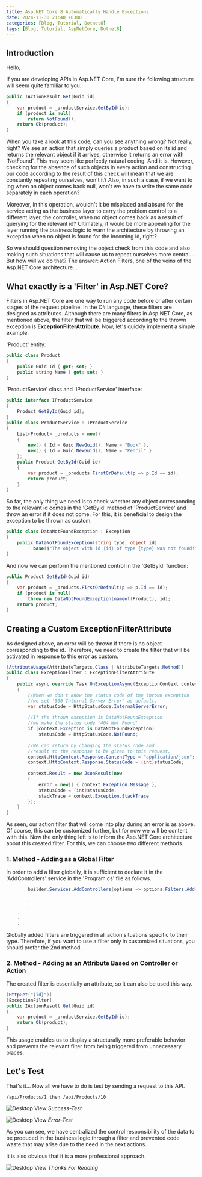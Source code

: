 ```yaml
---
title: Asp.NET Core 8 Automatically Handle Exceptions
date: 2024-11-30 21:40 +0300
categories: [Blog, Tutorial, Dotnet8]
tags: [Blog, Tutorial, AspNetCore, Dotnet8]
---
```


## Introduction
Hello,

If you are developing APIs in Asp.NET Core, I'm sure the following structure will seem quite familiar to you:

```csharp
public IActionResult Get(Guid id)
{
    var product = _productService.GetById(id);
    if (product is null)
        return NotFound();
    return Ok(product);
}
```

When you take a look at this code, can you see anything wrong? Not really, right? We see an action that simply queries a product based on its id and returns the relevant object if it arrives, otherwise it returns an error with 'NotFound'. This may seem like perfectly natural coding. And it is. However, checking for the absence of such objects in every action and constructing our code according to the result of this check will mean that we are constantly repeating ourselves, won't it? Also, in such a case, if we want to log when an object comes back null, won't we have to write the same code separately in each operation?


Moreover, in this operation, wouldn't it be misplaced and absurd for the service acting as the business layer to carry the problem control to a different layer, the controller, when no object comes back as a result of querying for the relevant id? Ultimately, it would be more appealing for the layer running the business logic to warn the architecture by throwing an exception when no object is found for the incoming id, right?

So we should question removing the object check from this code and also making such situations that will cause us to repeat ourselves more central... But how will we do that? The answer: Action Filters, one of the veins of the Asp.NET Core architecture...

## What exactly is a 'Filter' in Asp.NET Core?
Filters in Asp.NET Core are one way to run any code before or after certain stages of the request pipeline. In the C# language, these filters are designed as attributes. Although there are many filters in Asp.NET Core, as mentioned above, the filter that will be triggered according to the thrown exception is **ExceptionFilterAttribute**.
Now, let's quickly implement a simple example.

'Product' entity:
```csharp
public class Product
{
    public Guid Id { get; set; }
    public string Name { get; set; }
}
```

'ProductService' class and 'IProductService' interface:
```csharp
public interface IProductService
{
    Product GetById(Guid id);
}
public class ProductService : IProductService
{
    List<Product> _products = new()
    {
        new() { Id = Guid.NewGuid(), Name = "Book" },
        new() { Id = Guid.NewGuid(), Name = "Pencil" }
    };
    public Product GetById(Guid id)
    {
        var product = _products.FirstOrDefault(p => p.Id == id);
        return product;
    }
}
```

So far, the only thing we need is to check whether any object corresponding to the relevant id comes in the 'GetById' method of 'ProductService' and throw an error if it does not come. For this, it is beneficial to design the exception to be thrown as custom.

```csharp
public class DataNotFoundException : Exception
{
    public DataNotFoundException(string type, object id) 
        : base($"The object with id {id} of type {type} was not found!") { }
}
```
And now we can perform the mentioned control in the 'GetById' function:
```csharp
public Product GetById(Guid id)
{
    var product = _products.FirstOrDefault(p => p.Id == id);
    if (product is null)
        throw new DataNotFoundException(nameof(Product), id);
    return product;
}
```


## Creating a Custom ExceptionFilterAttribute
As designed above, an error will be thrown if there is no object corresponding to the id. Therefore, we need to create the filter that will be activated in response to this error as custom.
```csharp
[AttributeUsage(AttributeTargets.Class | AttributeTargets.Method)]
public class ExceptionFilter : ExceptionFilterAttribute
{
    public async override Task OnExceptionAsync(ExceptionContext context)
    {
        //When we don't know the status code of the thrown exception  
        //we set '500 Internal Server Error' as default.
        var statusCode = HttpStatusCode.InternalServerError;
 
        //If the thrown exception is DataNotFoundException
        //we make the status code '404 Not Found'.
        if (context.Exception is DataNotFoundException)
            statusCode = HttpStatusCode.NotFound;
 
        //We can return by changing the status code and 
        //result to the response to be given to this request.
        context.HttpContext.Response.ContentType = "application/json";
        context.HttpContext.Response.StatusCode = (int)statusCode;
 
        context.Result = new JsonResult(new
        {
            error = new[] { context.Exception.Message },
            statusCode = (int)statusCode,
            stackTrace = context.Exception.StackTrace  
        });
    }
}
```

As seen, our action filter that will come into play during an error is as above. Of course, this can be customized further, but for now we will be content with this. Now the only thing left is to inform the Asp.NET Core architecture about this created filter. For this, we can choose two different methods.

### 1. Method - Adding as a Global Filter
In order to add a filter globally, it is sufficient to declare it in the 'AddControllers' service in the 'Program.cs' file as follows.

```csharp
        builder.Services.AddControllers(options => options.Filters.Add(typeof(ExceptionFilter)));
        .
        .
        .
    .
    .
    .
```
Globally added filters are triggered in all action situations specific to their type. Therefore, if you want to use a filter only in customized situations, you should prefer the 2nd method.

### 2. Method - Adding as an Attribute Based on Controller or Action
The created filter is essentially an attribute, so it can also be used this way.

```csharp
[HttpGet("{id}")]
[ExceptionFilter]
public IActionResult Get(Guid id)
{
    var product = _productService.GetById(id);
    return Ok(product);
}
```
This usage enables us to display a structurally more preferable behavior and prevents the relevant filter from being triggered from unnecessary places.

## Let's Test
That's it... Now all we have to do is test by sending a request to this API.
```text
/api/Products/1 then /api/Products/10
```
![Desktop View](/assets/img/posts/test-api-1.PNG)
_Success-Test_

![Desktop View](/assets/img/posts/test-api-2.PNG)
_Error-Test_

As you can see, we have centralized the control responsibility of the data to be produced in the business logic through a filter and prevented code waste that may arise due to the need in the next actions.

It is also obvious that it is a more professional approach.

![Desktop View](/assets/img/posts/thanks-for-reading.webp)
_Thanks For Reading_

